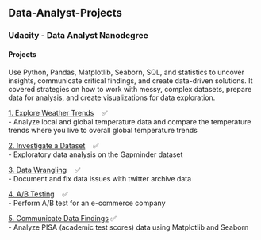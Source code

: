 ## Data-Analyst-Projects

### Udacity - Data Analyst Nanodegree

#### Projects

Use Python, Pandas, Matplotlib, Seaborn, SQL, and statistics to uncover insights, communicate critical findings, and create data-driven solutions. It covered strategies on how to work with messy, complex datasets, prepare data for analysis, and create visualizations for data exploration.

[1. Explore Weather Trends](C:\Users\mwalb\OneDrive\Github\My_repositories\Data-Analyst-Projects\Explore%20Weather%20Trends) &nbsp;&nbsp; :white_check_mark:<br/>
-&nbsp;Analyze local and global temperature data and compare the temperature trends where you live to overall global temperature trends<br/>

[2. Investigate a Dataset](Investigate%20Dataset) &nbsp;&nbsp; :white_check_mark:<br/>
-&nbsp;Exploratory data analysis on the Gapminder dataset<br/>

[3. Data Wrangling](Data%20Wrangling) &nbsp;&nbsp; :white_check_mark:<br/>
-&nbsp;Document and fix data issues with twitter archive data<br/>

[4. A/B Testing](AB%20Testing) &nbsp;&nbsp; :white_check_mark:<br/>
-&nbsp;Perform A/B test for an e-commerce company<br/>

[5. Communicate Data Findings](Communicate%20Data%20project) :white_check_mark:<br/>
-&nbsp;Analyze PISA (academic test scores) data using Matplotlib and Seaborn<br/>



